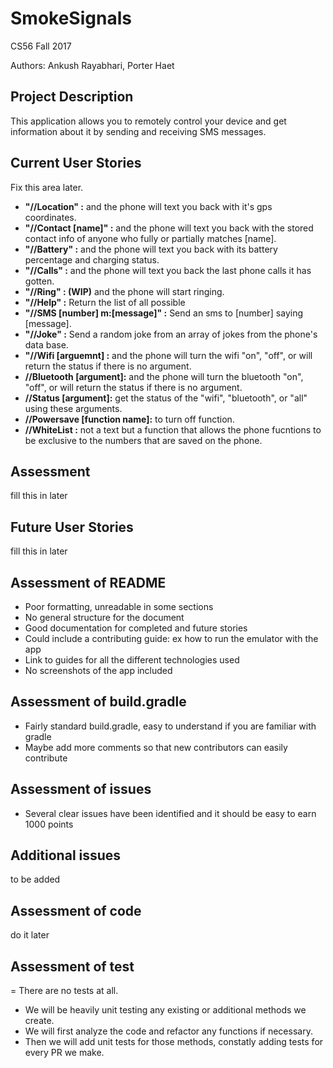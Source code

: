 # SmokeSignals
CS56 Fall 2017

Authors: Ankush Rayabhari, Porter Haet

## Project Description
This application allows you to remotely control your device and get information about it by sending and receiving SMS messages. 

## Current User Stories
Fix this area later.
- **"//Location" :**  and the phone will text you back with it's gps coordinates.
- **"//Contact [name]" :** and the phone will text you back with the stored contact info of anyone who fully or partially matches [name].
- **"//Battery" :** and the phone will text you back with its battery percentage and charging status.
- **"//Calls" :** and the phone will text you back the last phone calls it has gotten.
- **"//Ring" : (WIP)** and the phone will start ringing.
- **"//Help" :** Return the list of all possible 
- **"//SMS [number] m:[message]" :** Send an sms to [number] saying [message].
- **"//Joke" :** Send a random joke from an array of jokes from the phone's data base.
- **"//Wifi [arguemnt] :** and the phone will turn the wifi "on", "off", or will return the status if there is no argument. 
- **//Bluetooth [argument]:** and the phone will turn the bluetooth "on", "off", or will return the status if there is no argument.
- **//Status [argument]:** get the status of the "wifi", "bluetooth", or "all" using these arguments. 
- **//Powersave [function name]:** to turn off function. 
- **//WhiteList :** not a text but a function that allows the phone fucntions to be exclusive to the numbers that are saved on the phone.

## Assessment
fill this in later

## Future User Stories
fill this in later

## Assessment of README
- Poor formatting, unreadable in some sections
- No general structure for the document
- Good documentation for completed and future stories
- Could include a contributing guide: ex how to run the emulator with the app
- Link to guides for all the different technologies used
- No screenshots of the app included

## Assessment of build.gradle
- Fairly standard build.gradle, easy to understand if you are familiar with gradle
- Maybe add more comments so that new contributors can easily contribute

## Assessment of issues
- Several clear issues have been identified and it should be easy to earn 1000 points

## Additional issues
to be added

## Assessment of code
do it later

## Assessment of test
= There are no tests at all. 
- We will be heavily unit testing any existing or additional methods we create.
- We will first analyze the code and refactor any functions if necessary. 
- Then we will add unit tests for those methods, constatly adding tests for every PR we make.
